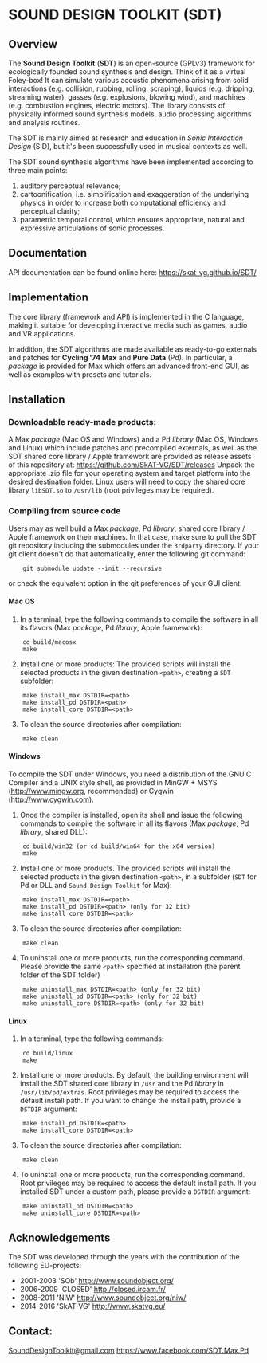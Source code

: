 # SOUND DESIGN TOOLKIT (SDT)


## Overview
The **Sound Design Toolkit** (**SDT**) is an open-source (GPLv3) framework for
ecologically founded sound synthesis and design. Think of it as a virtual
Foley-box!
It can simulate various acoustic phenomena arising from solid interactions
(e.g. collision, rubbing, rolling, scraping), liquids (e.g. dripping, streaming
water), gasses (e.g. explosions, blowing wind), and machines (e.g. combustion
engines, electric motors).
The library consists of physically informed sound synthesis models, audio
processing algorithms and analysis routines.

The SDT is mainly aimed at research and education in *Sonic Interaction Design*
(SID), but it's been successfully used in musical contexts as well.

The SDT sound synthesis algorithms have been implemented according to three main
points:
1. auditory perceptual relevance;
2. cartoonification, i.e. simplification and exaggeration of the underlying
physics in order to increase both computational efficiency and perceptual
clarity;
3. parametric temporal control, which ensures appropriate, natural and
expressive articulations of sonic processes.


## Documentation
API documentation can be found online here:
https://skat-vg.github.io/SDT/


## Implementation
The core library (framework and API) is implemented in the C language, making it
suitable for developing interactive media such as games, audio and VR
applications.

In addition, the SDT algorithms are made available as ready-to-go externals and
patches for **Cycling '74 Max** and **Pure Data** (Pd). In particular, a
*package* is provided for Max which offers an advanced front-end GUI, as well as
examples with presets and tutorials.


## Installation

### Downloadable ready-made products:
A Max *package* (Mac OS and Windows) and a Pd *library* (Mac OS, Windows and
Linux) which include patches and precompiled externals, as well as the SDT
shared core library / Apple framework are provided as release assets of this
repository at: https://github.com/SkAT-VG/SDT/releases
Unpack the appropriate .zip file for your operating system and target platform
into the desired destination folder.
Linux users will need to copy the shared core library `libSDT.so` to `/usr/lib` (root privileges may be required).

### Compiling from source code
Users may as well build a Max *package*, Pd *library*, shared core library /
Apple framework on their machines. In that case, make sure to pull the SDT git
repository including the submodules under the `3rdparty` directory. If your
git client doesn't do that automatically, enter the following git command:
```
	git submodule update --init --recursive
```
or check the equivalent option in the git preferences of your GUI client.

#### Mac OS
1. In a terminal, type the following commands to compile the software in all its
flavors (Max *package*, Pd *library*, Apple framework):
```
	cd build/macosx
	make
```
2. Install one or more products: The provided scripts will install the selected
products in the given destination `<path>`, creating a `SDT` subfolder:
```
	make install_max DSTDIR=<path>
	make install_pd DSTDIR=<path>
	make install_core DSTDIR=<path>
```
3. To clean the source directories after compilation:
```
	make clean
```

#### Windows
To compile the SDT under Windows, you need a distribution of the GNU C Compiler
and a UNIX style shell, as provided in MinGW + MSYS (http://www.mingw.org,
recommended) or Cygwin (http://www.cygwin.com).

1. Once the compiler is installed, open its shell and issue the following
commands to compile the software in all its flavors (Max *package*, Pd
*library*, shared DLL):
```
	cd build/win32 (or cd build/win64 for the x64 version)
	make
```
2. Install one or more products. The provided scripts will install the selected
products in the given destination `<path>`, in a subfolder (`SDT` for Pd or DLL
and `Sound Design Toolkit` for Max):
```
	make install_max DSTDIR=<path>
	make install_pd DSTDIR=<path> (only for 32 bit)
	make install_core DSTDIR=<path>
```
3. To clean the source directories after compilation:
```
	make clean
```
4. To uninstall one or more products, run the corresponding command.
Please provide the same `<path>` specified at installation (the parent
folder of the SDT folder)
```
	make uninstall_max DSTDIR=<path> (only for 32 bit)
	make uninstall_pd DSTDIR=<path> (only for 32 bit)
	make uninstall_core DSTDIR=<path> (only for 32 bit)
```

#### Linux
1. In a terminal, type the following commands:
```
	cd build/linux
	make
```
2. Install one or more products. By default, the building environment will
install the SDT shared core library in `/usr` and the Pd *library* in
`/usr/lib/pd/extras`. Root privileges may be required to access the
default install path.
If you want to change the install path, provide a `DSTDIR` argument:
```
	make install_pd DSTDIR=<path>
	make install_core DSTDIR=<path>
```
3. To clean the source directories after compilation:
```
	make clean
```
4. To uninstall one or more products, run the corresponding command. Root
privileges may be required to access the default install path. If you
installed SDT under a custom path, please provide a `DSTDIR` argument:
```
	make uninstall_pd DSTDIR=<path>
	make uninstall_core DSTDIR=<path>
```

## Acknowledgements
The SDT was developed through the years with the contribution of the following
EU-projects:
 - 2001-2003 'SOb' http://www.soundobject.org/
 - 2006-2009 'CLOSED' http://closed.ircam.fr/
 - 2008-2011 'NIW' http://www.soundobject.org/niw/
 - 2014-2016 'SkAT-VG' http://www.skatvg.eu/


## Contact:
SoundDesignToolkit@gmail.com
https://www.facebook.com/SDT.Max.Pd

